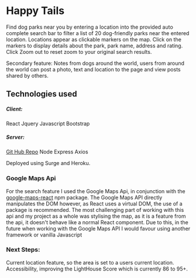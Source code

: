 # Happy Tails

Find dog parks near you by entering a location into the provided auto complete search bar to filter a list of 20 dog-friendly parks near the entered location. Locations appear as clickable markers on the map. Click on the markers to display details about the park, park name, address and rating. Click Zoom out to reset zoom to your original search results.

Secondary feature: Notes from dogs around the world, users from around the world can post a photo, text and location to the page and view posts shared by others.

## Technologies used

##### Client:
React
Jquery
Javascript
Bootstrap

##### Server:
[Git Hub Repo](https://github.com/brittanylcrocker/Dog-Park-Server)
Node
Express
Axios


Deployed using Surge and Heroku.

### Google Maps Api

For the search feature I used the Google Maps Api, in conjunction with the [google-maps-react](https://www.npmjs.com/package/google-maps-react) npm package. The Google Maps API directly manipulates the DOM however, as React uses a virtual DOM, the use of a package is recommended. The most challenging part of working with this api and my project as a whole was stylising the map, as it is a feature from the api, it doesn't behave like a normal React component. Due to this, in the future when working with the Google Maps API I would favour using another framework or vanilla Javascript

### Next Steps:

Current location feature, so the area is set to a users current location.
Accessibility, improving the LightHouse Score which is currently 86 to 95+.
